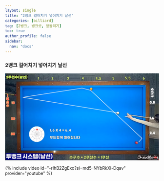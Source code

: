 ```yaml
---
layout: single
title: "2뱅크 걸어치기 넣어치기 날선"
categories: [billiard]
tag: [2뱅크, 뱅크샷, 앞돌리기]
toc: true
author_profile: false
sidebar:
  nav: "docs"
---
```


### 2뱅크 걸어치기 넣어치기 날선

[![2뱅크 걸어치기 넣어치기 날선](/images/2%EB%B1%85%ED%81%AC%20%EA%B1%B8%EC%96%B4%EC%B9%98%EA%B8%B0%20%EB%84%A3%EC%96%B4%EC%B9%98%EA%B8%B0%20%EB%82%A0%EC%84%A0.png)](https://1drv.ms/p/s!AuJKpwyYpUY9_Vgr7DyPK_35CGwe?e=gDhLNj)

{% include video id="-rIhB2ZgExo?si=md5-NYbRkXl-Dqav" provider="youtube" %}
